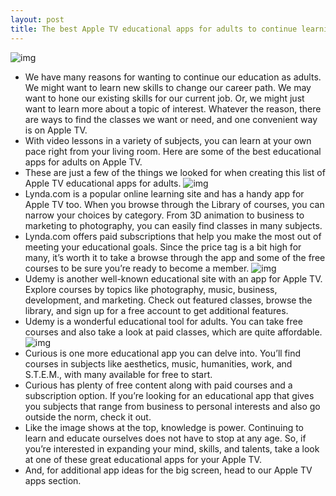 ```yaml
---
layout: post
title: The best Apple TV educational apps for adults to continue learning
---
```

![img](http://media.idownloadblog.com/wp-content/uploads/2018/09/Knowledge-is-Power-chalkboard.jpg)
* We have many reasons for wanting to continue our education as adults. We might want to learn new skills to change our career path. We may want to hone our existing skills for our current job. Or, we might just want to learn more about a topic of interest. Whatever the reason, there are ways to find the classes we want or need, and one convenient way is on Apple TV.
* With video lessons in a variety of subjects, you can learn at your own pace right from your living room. Here are some of the best educational apps for adults on Apple TV.
* These are just a few of the things we looked for when creating this list of Apple TV educational apps for adults.
![img](http://media.idownloadblog.com/wp-content/uploads/2018/09/LyndaDotCom-Apple-TV.jpg)
* Lynda.com is a popular online learning site and has a handy app for Apple TV too. When you browse through the Library of courses, you can narrow your choices by category. From 3D animation to business to marketing to photography, you can easily find classes in many subjects.
* Lynda.com offers paid subscriptions that help you make the most out of meeting your educational goals. Since the price tag is a bit high for many, it’s worth it to take a browse through the app and some of the free courses to be sure you’re ready to become a member.
![img](http://media.idownloadblog.com/wp-content/uploads/2018/09/Udemy-Apple-TV.jpg)
* Udemy is another well-known educational site with an app for Apple TV. Explore courses by topics like photography, music, business, development, and marketing. Check out featured classes, browse the library, and sign up for a free account to get additional features.
* Udemy is a wonderful educational tool for adults. You can take free courses and also take a look at paid classes, which are quite affordable.
![img](http://media.idownloadblog.com/wp-content/uploads/2018/09/Curious-Apple-TV.jpg)
* Curious is one more educational app you can delve into. You’ll find courses in subjects like aesthetics, music, humanities, work, and S.T.E.M., with many available for free to start.
* Curious has plenty of free content along with paid courses and a subscription option. If you’re looking for an educational app that gives you subjects that range from business to personal interests and also go outside the norm, check it out.
* Like the image shows at the top, knowledge is power. Continuing to learn and educate ourselves does not have to stop at any age. So, if you’re interested in expanding your mind, skills, and talents, take a look at one of these great educational apps for your Apple TV.
* And, for additional app ideas for the big screen, head to our Apple TV apps section.

